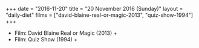 +++
date = "2016-11-20"
title = "20 November 2016 (Sunday)"
layout = "daily-diet"
films = ["david-blaine-real-or-magic-2013", "quiz-show-1994"]
+++


* Film: David Blaine Real or Magic (2013) +
* Film: Quiz Show (1994) +
